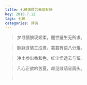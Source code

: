 ```yaml
---
title: 七律偶得含羞草有感
key: 2018.7.12
tags: 七律
categories: 律诗
---
```


<blockquote class="blockquote-center">梦寻腼腆现娇柔，醒世避生无所求。
</blockquote>
<blockquote class="blockquote-center">脉脉含情三成贵，芸芸有语八分羞。
</blockquote>
<blockquote class="blockquote-center">净土参出香和色，红尘悟透去与留。
</blockquote>
<blockquote class="blockquote-center">凡心正欲吟苦夏，却见绿萌呈荫头。
</blockquote>
<blockquote class="blockquote-center"></br>
</blockquote>

